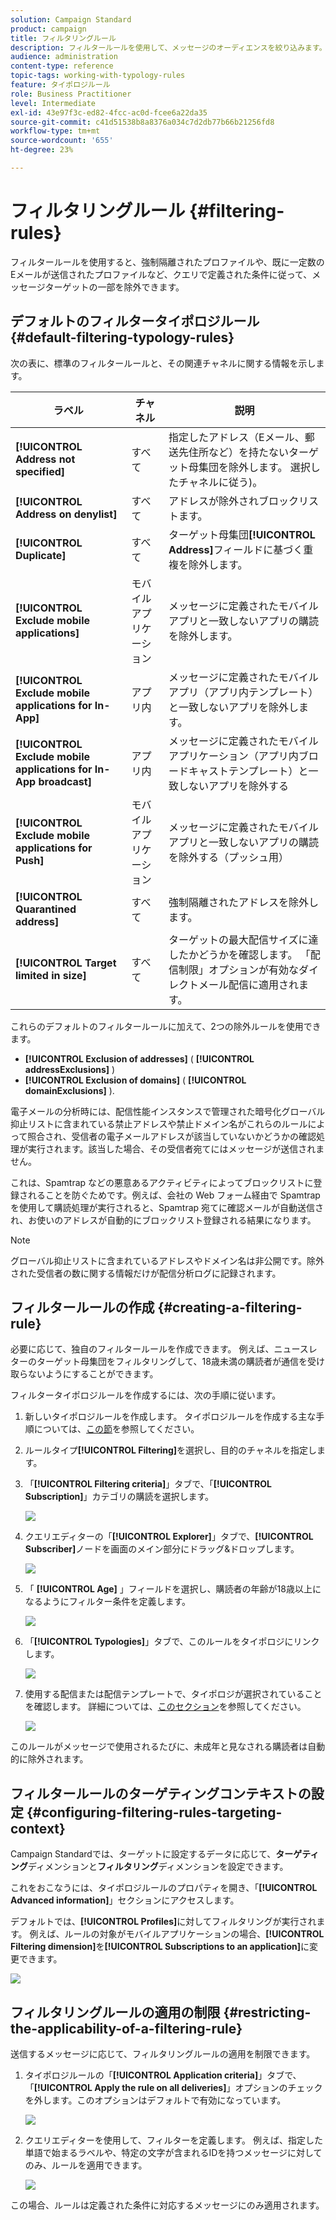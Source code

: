 ```yaml
---
solution: Campaign Standard
product: campaign
title: フィルタリングルール
description: フィルタールールを使用して、メッセージのオーディエンスを絞り込みます。
audience: administration
content-type: reference
topic-tags: working-with-typology-rules
feature: タイポロジルール
role: Business Practitioner
level: Intermediate
exl-id: 43e97f3c-ed82-4fcc-ac0d-fcee6a22da35
source-git-commit: c41d51538b8a8376a034c7d2db77b66b21256fd8
workflow-type: tm+mt
source-wordcount: '655'
ht-degree: 23%

---
```


# フィルタリングルール {#filtering-rules}

フィルタールールを使用すると、強制隔離されたプロファイルや、既に一定数のEメールが送信されたプロファイルなど、クエリで定義された条件に従って、メッセージターゲットの一部を除外できます。

## デフォルトのフィルタータイポロジルール {#default-filtering-typology-rules}

次の表に、標準のフィルタールールと、その関連チャネルに関する情報を示します。

| ラベル | チャネル | 説明 |
| ---------|----------|---------|
| **[!UICONTROL Address not specified]** | すべて | 指定したアドレス（Eメール、郵送先住所など）を持たないターゲット母集団を除外します。 選択したチャネルに従う)。 |
| **[!UICONTROL Address on denylist]** | すべて | アドレスが除外されブロックリストます。 |
| **[!UICONTROL Duplicate]** | すべて | ターゲット母集団&#x200B;**[!UICONTROL Address]**&#x200B;フィールドに基づく重複を除外します。 |
| **[!UICONTROL Exclude mobile applications]** | モバイルアプリケーション | メッセージに定義されたモバイルアプリと一致しないアプリの購読を除外します。 |
| **[!UICONTROL Exclude mobile applications for In-App]** | アプリ内 | メッセージに定義されたモバイルアプリ（アプリ内テンプレート）と一致しないアプリを除外します。 |
| **[!UICONTROL Exclude mobile applications for In-App broadcast]** | アプリ内 | メッセージに定義されたモバイルアプリケーション（アプリ内ブロードキャストテンプレート）と一致しないアプリを除外する |
| **[!UICONTROL Exclude mobile applications for Push]** | モバイルアプリケーション | メッセージに定義されたモバイルアプリと一致しないアプリの購読を除外する（プッシュ用） |
| **[!UICONTROL Quarantined address]** | すべて | 強制隔離されたアドレスを除外します。 |
| **[!UICONTROL Target limited in size]** | すべて | ターゲットの最大配信サイズに達したかどうかを確認します。 「配信制限」オプションが有効なダイレクトメール配信に適用されます。 |

これらのデフォルトのフィルタールールに加えて、2つの除外ルールを使用できます。

* **[!UICONTROL Exclusion of addresses]** (  **[!UICONTROL addressExclusions]** )
* **[!UICONTROL Exclusion of domains]** (  **[!UICONTROL domainExclusions]** ).

電子メールの分析時には、配信性能インスタンスで管理された暗号化グローバル抑止リストに含まれている禁止アドレスや禁止ドメイン名がこれらのルールによって照合され、受信者の電子メールアドレスが該当していないかどうかの確認処理が実行されます。該当した場合、その受信者宛てにはメッセージが送信されません。

これは、Spamtrap などの悪意あるアクティビティによってブロックリストに登録されることを防ぐためです。例えば、会社の Web フォーム経由で Spamtrap を使用して購読処理が実行されると、Spamtrap 宛てに確認メールが自動送信され、お使いのアドレスが自動的にブロックリスト登録される結果になります。

>[!NOTE]
>
>グローバル抑止リストに含まれているアドレスやドメイン名は非公開です。除外された受信者の数に関する情報だけが配信分析ログに記録されます。

## フィルタールールの作成 {#creating-a-filtering-rule}

必要に応じて、独自のフィルタールールを作成できます。 例えば、ニュースレターのターゲット母集団をフィルタリングして、18歳未満の購読者が通信を受け取らないようにすることができます。

フィルタータイポロジルールを作成するには、次の手順に従います。

1. 新しいタイポロジルールを作成します。 タイポロジルールを作成する主な手順については、[この節](../../sending/using/managing-typology-rules.md)を参照してください。

1. ルールタイプ&#x200B;**[!UICONTROL Filtering]**&#x200B;を選択し、目的のチャネルを指定します。

1. 「**[!UICONTROL Filtering criteria]**」タブで、「**[!UICONTROL Subscription]**」カテゴリの購読を選択します。

   ![](assets/typology_create-rule-subscription.png)

1. クエリエディターの「**[!UICONTROL Explorer]**」タブで、**[!UICONTROL Subscriber]**&#x200B;ノードを画面のメイン部分にドラッグ&amp;ドロップします。

   ![](assets/typology_create-rule-subscriber.png)

1. 「 **[!UICONTROL Age]** 」フィールドを選択し、購読者の年齢が18歳以上になるようにフィルター条件を定義します。

   ![](assets/typology_create-rule-age.png)

1. 「**[!UICONTROL Typologies]**」タブで、このルールをタイポロジにリンクします。

   ![](assets/typology_create-rule-typology.png)

1. 使用する配信または配信テンプレートで、タイポロジが選択されていることを確認します。 詳細については、[このセクション](../../sending/using/managing-typologies.md#applying-typologies-to-messages)を参照してください。

   ![](assets/typology_template.png)

このルールがメッセージで使用されるたびに、未成年と見なされる購読者は自動的に除外されます。

## フィルタールールのターゲティングコンテキストの設定 {#configuring-filtering-rules-targeting-context}

Campaign Standardでは、ターゲットに設定するデータに応じて、**ターゲティング**&#x200B;ディメンションと&#x200B;**フィルタリング**&#x200B;ディメンションを設定できます。

これをおこなうには、タイポロジルールのプロパティを開き、「**[!UICONTROL Advanced information]**」セクションにアクセスします。

デフォルトでは、**[!UICONTROL Profiles]**&#x200B;に対してフィルタリングが実行されます。 例えば、ルールの対象がモバイルアプリケーションの場合、**[!UICONTROL Filtering dimension]**&#x200B;を&#x200B;**[!UICONTROL Subscriptions to an application]**&#x200B;に変更できます。

![](assets/typology_rule-order_2.png)

## フィルタリングルールの適用の制限 {#restricting-the-applicability-of-a-filtering-rule}

送信するメッセージに応じて、フィルタリングルールの適用を制限できます。

1. タイポロジルールの「**[!UICONTROL Application criteria]**」タブで、「**[!UICONTROL Apply the rule on all deliveries]**」オプションのチェックを外します。このオプションはデフォルトで有効になっています。

   ![](assets/typology_limit.png)

1. クエリエディターを使用して、フィルターを定義します。 例えば、指定した単語で始まるラベルや、特定の文字が含まれるIDを持つメッセージに対してのみ、ルールを適用できます。

   ![](assets/typology_limit-rule.png)

この場合、ルールは定義された条件に対応するメッセージにのみ適用されます。
